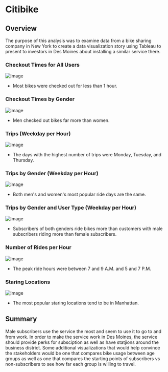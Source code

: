 # Citibike

## Overview
The purpose of this analysis was to examine data from a bike sharing company in New York to create a data visualization story using Tableau to present to investors in Des Moines about installing a similar service there. 


### Checkout Times for All Users
![image](https://user-images.githubusercontent.com/112590378/206357905-71213f60-7f86-4bd2-adc4-6ae0ae73d347.png)
- Most bikes were checked out for less than 1 hour.

### Checkout Times by Gender
![image](https://user-images.githubusercontent.com/112590378/206357921-9f953d17-d1d5-4d3c-967c-c7e87677c061.png)
- Men checked out bikes far more than women.

### Trips (Weekday per Hour)
![image](https://user-images.githubusercontent.com/112590378/206357945-a7a511c6-9caf-4d92-831c-d0532bc0e654.png)
- The days with the highest number of trips were Monday, Tuesday, and Thursday.

### Trips by Gender (Weekday per Hour)
![image](https://user-images.githubusercontent.com/112590378/206357973-38e44ea8-f042-484d-b51c-8ed04209baee.png)
- Both men's and women's most popular ride days are the same.

### Trips by Gender and User Type (Weekday per Hour)
![image](https://user-images.githubusercontent.com/112590378/206357990-3cef58b8-eba6-4548-99b4-b9ebbd737548.png)
- Subscribers of both genders ride bikes more than customers with male subscribers riding more than female subscribers.

### Number of Rides per Hour
![image](https://user-images.githubusercontent.com/112590378/206358005-bafc7fdd-0b05-4a67-a7ae-26714140d13e.png)
- The peak ride hours were between 7 and 9 A.M. and 5 and 7 P.M. 

### Staring Locations
![image](https://user-images.githubusercontent.com/112590378/206358022-83969cc1-d468-4ee6-a10e-9a56d6320eb4.png)
- The most popular staring locations tend to be in Manhattan.

## Summary 

Male subscribers use the service the most and seem to use it to go to and from work. In order to make the service work in Des Moines, the service should provide perks for subsciption as well as have statjions around the business district.
Some additional visualizations that would help convince the stakeholders would be one that compares bike usage between age groups as well as one that compares the starting points of subscribers vs non-subscribers to see how far each group is willing to travel.
